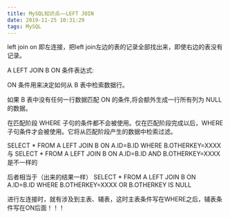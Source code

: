 ```yaml
---
title: MySQL知识点——LEFT JOIN
date: 2019-11-25 10:31:29
tags: MySQL
---
```


left join on 即左连接，把left join左边的表的记录全部找出来，即使右边的表没有记录。

A LEFT JOIN B ON 条件表达式:

ON 条件用来决定如何从 B 表中检索数据行。

如果 B 表中没有任何一行数据匹配 ON 的条件,将会额外生成一行所有列为 NULL 的数据。

在匹配阶段 WHERE 子句的条件都不会被使用。仅在匹配阶段完成以后，WHERE 子句条件才会被使用。它将从匹配阶段产生的数据中检索过滤。

SELECT * FROM A LEFT JOIN B ON A.ID=B.ID WHERE B.OTHERKEY=XXXX
与
SELECT * FROM A LEFT JOIN B ON A.ID=B.ID AND B.OTHERKEY=XXXX
是不一样的

后者相当于（出来的结果一样）
SELECT * FROM A LEFT JOIN B ON A.ID=B.ID WHERE B.OTHERKEY=XXXX OR B.OTHERKEY IS NULL

进行左连接时，就有涉及到主表、辅表，这时主表条件写在WHERE之后，辅表条件写在ON后面！！！
